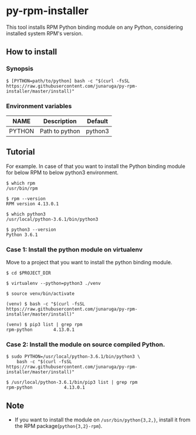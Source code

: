 # py-rpm-installer

This tool installs RPM Python binding module on any Python,
considering installed system RPM's version.

## How to install

### Synopsis

```
$ [PYTHON=path/to/python] bash -c "$(curl -fsSL https://raw.githubusercontent.com/junaruga/py-rpm-installer/master/install)"
```

### Environment variables

| NAME | Description | Default |
| ---- | ----------- | ------- |
| PYTHON | Path to python | python3 |


## Tutorial

For example.
In case of that you want to install the Python binding module for below RPM
to below python3 environment.

```
$ which rpm
/usr/bin/rpm

$ rpm --version
RPM version 4.13.0.1
```

```
$ which python3
/usr/local/python-3.6.1/bin/python3

$ python3 --version
Python 3.6.1
```

### Case 1: Install the python module on virtualenv

Move to a project that you want to install the python binding module.

```
$ cd $PROJECT_DIR

$ virtualenv --python=python3 ./venv

$ source venv/bin/activate
```

```
(venv) $ bash -c "$(curl -fsSL https://raw.githubusercontent.com/junaruga/py-rpm-installer/master/install)"
```

```
(venv) $ pip3 list | grep rpm
rpm-python        4.13.0.1
```

### Case 2: Install the module on source compiled Python.

```
$ sudo PYTHON=/usr/local/python-3.6.1/bin/python3 \
    bash -c "$(curl -fsSL https://raw.githubusercontent.com/junaruga/py-rpm-installer/master/install)"
```

```
$ /usr/local/python-3.6.1/bin/pip3 list | grep rpm
rpm-python            4.13.0.1
```

## Note

- If you want to install the module on `/usr/bin/python{3,2,}`, install it from the RPM package(`python{3,2}-rpm`).
